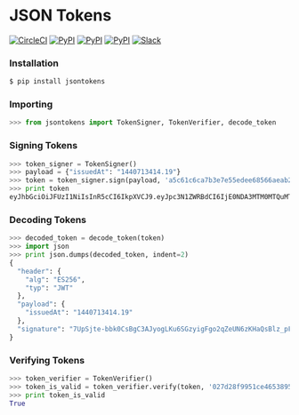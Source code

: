 # JSON Tokens

[![CircleCI](https://img.shields.io/circleci/project/blockstack/jsontokens-py/master.svg)](https://circleci.com/gh/blockstack/jsontokens-py)
[![PyPI](https://img.shields.io/pypi/v/jsontokens.svg)](https://pypi.python.org/pypi/jsontokens/)
[![PyPI](https://img.shields.io/pypi/dm/jsontokens.svg)](https://pypi.python.org/pypi/jsontokens/)
[![PyPI](https://img.shields.io/pypi/l/jsontokens.svg)](https://github.com/namesystem/jsontokens/blob/master/LICENSE)
[![Slack](http://slack.blockstack.org/badge.svg)](http://slack.blockstack.org/)

### Installation

```bash
$ pip install jsontokens
```

### Importing

```python
>>> from jsontokens import TokenSigner, TokenVerifier, decode_token
```

### Signing Tokens

```python
>>> token_signer = TokenSigner()
>>> payload = {"issuedAt": "1440713414.19"}
>>> token = token_signer.sign(payload, 'a5c61c6ca7b3e7e55edee68566aeab22e4da26baa285c7bd10e8d2218aa3b22901')
>>> print token
eyJhbGciOiJFUzI1NiIsInR5cCI6IkpXVCJ9.eyJpc3N1ZWRBdCI6IjE0NDA3MTM0MTQuMTkifQ.7UpSjte-bbk0CsBgC3AJyogLKu6SGzyigFgo2qZeUN6zKHaQsBlz_pFwHkPGLmiz4yvOd5gfWu8R2BwFX55okQ
```

### Decoding Tokens

```python
>>> decoded_token = decode_token(token)
>>> import json
>>> print json.dumps(decoded_token, indent=2)
{
  "header": {
    "alg": "ES256", 
    "typ": "JWT"
  }, 
  "payload": {
    "issuedAt": "1440713414.19"
  }, 
  "signature": "7UpSjte-bbk0CsBgC3AJyogLKu6SGzyigFgo2qZeUN6zKHaQsBlz_pFwHkPGLmiz4yvOd5gfWu8R2BwFX55okQ"
}
```

### Verifying Tokens

```python
>>> token_verifier = TokenVerifier()
>>> token_is_valid = token_verifier.verify(token, '027d28f9951ce46538951e3697c62588a87f1f1f295de4a14fdd4c780fc52cfe69')
>>> print token_is_valid
True
```
